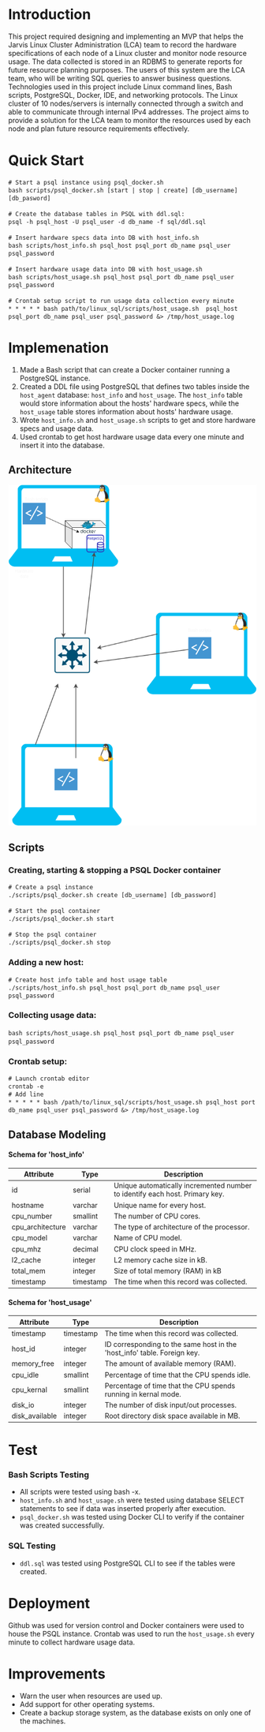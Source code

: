 # Introduction
This project required designing and implementing an MVP that helps the Jarvis Linux Cluster Administration (LCA) team to record the hardware specifications of each node of a Linux cluster and monitor node resource usage. The data collected is stored in an RDBMS to generate reports for future resource planning purposes. The users of this system are the LCA team, who will be writing SQL queries to answer business questions. Technologies used in this project include Linux command lines, Bash scripts, PostgreSQL, Docker, IDE, and networking protocols. The Linux cluster of 10 nodes/servers is internally connected through a switch and able to communicate through internal IPv4 addresses. The project aims to provide a solution for the LCA team to monitor the resources used by each node and plan future resource requirements effectively.

# Quick Start
```
# Start a psql instance using psql_docker.sh
bash scripts/psql_docker.sh [start | stop | create] [db_username] [db_pasword]

# Create the database tables in PSQL with ddl.sql:
psql -h psql_host -U psql_user -d db_name -f sql/ddl.sql

# Insert hardware specs data into DB with host_info.sh 
bash scripts/host_info.sh psql_host psql_port db_name psql_user psql_password

# Insert hardware usage data into DB with host_usage.sh
bash scripts/host_usage.sh psql_host psql_port db_name psql_user psql_password

# Crontab setup script to run usage data collection every minute
* * * * * bash path/to/linux_sql/scripts/host_usage.sh  psql_host psql_port db_name psql_user psql_password &> /tmp/host_usage.log
```

# Implemenation
1. Made a Bash script that can create a Docker container running a PostgreSQL instance.
2. Created a DDL file using PostgreSQL that defines two tables inside the `host_agent` database: `host_info` and `host_usage`. The `host_info` table would store information about the hosts' hardware specs, while the `host_usage` table stores information about hosts' hardware usage.
3. Wrote `host_info.sh` and `host_usage.sh` scripts to get and store hardware specs and usage data.
4. Used crontab to get host hardware usage data every one minute and insert it into the database.

## Architecture
![Linux_sql_architecture](assets/architecture.png "Architecture Cluster Diagram")

## Scripts
### Creating, starting & stopping a PSQL Docker container
```
# Create a psql instance
./scripts/psql_docker.sh create [db_username] [db_password]

# Start the psql container
./scripts/psql_docker.sh start

# Stop the psql container
./scripts/psql_docker.sh stop
```


### Adding a new host:
```
# Create host info table and host usage table
./scripts/host_info.sh psql_host psql_port db_name psql_user psql_password
```
### Collecting usage data:
`bash scripts/host_usage.sh psql_host psql_port db_name psql_user psql_password`
### Crontab setup:
```
# Launch crontab editor
crontab -e
# Add line
* * * * * bash /path/to/linux_sql/scripts/host_usage.sh psql_host port db_name psql_user psql_password &> /tmp/host_usage.log
```

## Database Modeling
#### Schema for 'host_info'

Attribute | Type | Description
--------- | -----| -----------
id | serial | Unique automatically incremented number to identify each host. Primary key.
hostname | varchar |  Unique name for every host.
cpu_number | smallint | The number of CPU cores.
cpu_architecture | varchar | The type of architecture of the processor.
cpu_model | varchar | Name of CPU model.
cpu_mhz | decimal | CPU clock speed in MHz.
l2_cache | integer | L2 memory cache size in kB.
total_mem | integer | Size of total memory (RAM) in kB
timestamp | timestamp | The time when this record was collected.

#### Schema for 'host_usage'

Attribute | Type | Description
--------- | -----| -----------
timestamp | timestamp | The time when this record was collected.
host_id | integer | ID corresponding to the same host in the 'host_info' table. Foreign key.
memory_free | integer | The amount of available memory (RAM).
cpu_idle | smallint | Percentage of time that the CPU spends idle.
cpu_kernal | smallint | Percentage of time that the CPU spends running in kernal mode.
disk_io | integer | The number of disk input/out processes.
disk_available | integer | Root directory disk space available in MB.

# Test
### Bash Scripts Testing
- All scripts were tested using bash -x.
- `host_info.sh` and `host_usage.sh` were tested using database SELECT statements to see if data was inserted properly after execution.
- `psql_docker.sh` was tested using Docker CLI to verify if the container was created successfully.
### SQL Testing
- `ddl.sql` was tested using PostgreSQL CLI to see if the tables were created.

# Deployment
Github was used for version control and Docker containers were used to house the PSQL instance. Crontab was used to run the `host_usage.sh` every minute to collect hardware usage data.

# Improvements
- Warn the user when resources are used up.
- Add support for other operating systems.
- Create a backup storage system, as the database exists on only one of the machines.

